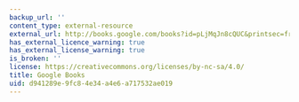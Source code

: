 ```yaml
---
backup_url: ''
content_type: external-resource
external_url: http://books.google.com/books?id=pLjMqJn8cQUC&printsec=frontcover
has_external_licence_warning: true
has_external_license_warning: true
is_broken: ''
license: https://creativecommons.org/licenses/by-nc-sa/4.0/
title: Google Books
uid: d941289e-9fc8-4e34-a4e6-a717532ae019
---
```

